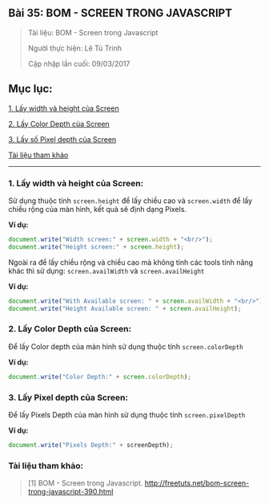 ## Bài 35: BOM - SCREEN TRONG JAVASCRIPT

> Tài liệu: BOM - Screen trong Javascript
>
> Người thực hiện: Lê Tú Trinh
>
> Cập nhập lần cuối: 09/03/2017

## Mục lục:

[1. Lấy width và height của Screen](#1)

[2. Lấy Color Depth của Screen](#2)

[3. Lấy số Pixel depth của Screen](#3)

[Tài liệu tham khảo](#4)

***

<a name="1"></a>
### 1. Lấy width và height của Screen:

Sử dụng thuộc tính `screen.height` để lấy chiều cao và `screen.width` để lấy chiều rộng của màn hình, kết quả sẽ định dạng Pixels.

**Ví dụ:**

```javascript
document.write("Width screen:" + screen.width + "<br/>");
document.write("Height screen:" + screen.height);
```

Ngoài ra để lấy chiều rộng và chiều cao mà không tính các tools tính năng khác thì sử dụng: `screen.availWidth` và `screen.availHeight`

**Ví dụ:**

```javascript
document.write("With Available screen: " + screen.availWidth + "<br/>");
document.write("Height Available screen: " + screen.availHeight);
```

<a name="2"></a>
### 2. Lấy Color Depth của Screen:

Để lấy Color depth của màn hình sử dụng thuộc tính `screen.colorDepth`

**Ví dụ:**

```javascript
document.write("Color Depth:" + screen.colorDepth);
```

<a name="3"></a>
### 3. Lấy Pixel depth của Screen:

Để lấy Pixels Depth của màn hình sử dụng thuộc tính `screen.pixelDepth`

**Ví dụ:**

```javascript
document.write("Pixels Depth:" + screenDepth);
```

<a name="4"></a>
### Tài liệu tham khảo:

> [1] BOM - Screen trong Javascript. http://freetuts.net/bom-screen-trong-javascript-390.html